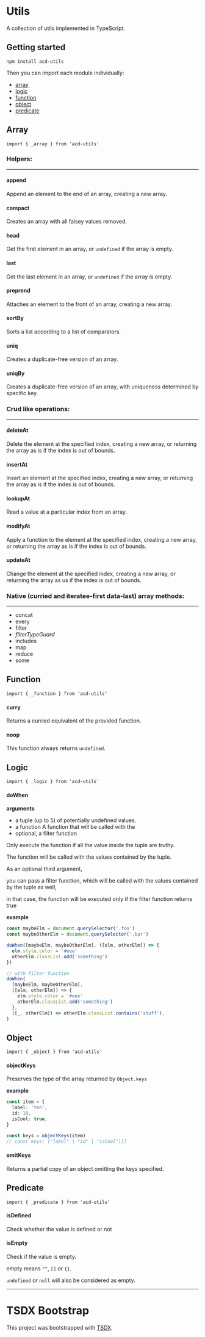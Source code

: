 # Utils

A collection of utils implemented in TypeScript.

## Getting started

```
npm install acd-utils
```

Then you can import each module individually:
- [array](#Array)
- [logic](#Logic)
- [function](#Function)
- [object](#Object)
- [predicate](#Predicate)


## Array

`import { _array } from 'acd-utils'`

### Helpers:

---

#### append

Append an element to the end of an array, creating a new array.

#### compact

Creates an array with all falsey values removed.

#### head

Get the first element in an array, or `undefined` if the array is empty.

#### last

Get the last element in an array, or `undefined` if the array is empty.

#### preprend

Attaches an element to the front of an array, creating a new array.

#### sortBy

Sorts a list according to a list of comparators.

#### uniq

Creates a duplicate-free version of an array.

#### uniqBy

Creates a duplicate-free version of an array, with uniqueness determined by specific key.

### Crud like operations:

---

#### deleteAt

Delete the element at the specified index, creating a new array, or returning the array as is if the index is out of bounds.

#### insertAt

Insert an element at the specified index, creating a new array, or returning the array as is if the index is out of bounds.

#### lookupAt

Read a value at a particular index from an array.

#### modifyAt

Apply a function to the element at the specified index, creating a new array, or returning the array as is if the index is out of bounds.

#### updateAt

Change the element at the specified index, creating a new array, or returning the array as us if the index is out of bounds.

### Native (curried and iteratee-first data-last) array methods:

---

- concat
- every
- filter
- _filterTypeGuard_
- includes
- map
- reduce
- some

## Function

`import { _function } from 'acd-utils'`

#### curry

Returns a curried equivalent of the provided function.

#### noop

This function always returns `undefined`.

## Logic

`import { _logic } from 'acd-utils'`

#### doWhen

**arguments**

- a tuple (up to 5) of potentially undefined values.
- a function A function that will be called with the
- optional, a filter function

Only execute the function if all the value inside the tuple are truthy.

The function will be called with the values contained by the tuple.

As an optional third argument,

you can pass a filter function, which will be called with the values contained by the tuple as well,

in that case, the function will be executed only if the filter function returns true

**example**

```typescript
const maybeElm = document.querySelector('.foo')
const maybeOtherElm = document.querySelector('.bar')

doWhen([maybeElm, maybeOtherElm], ([elm, otherElm]) => {
  elm.style.color = '#eee'
  otherElm.classList.add('something')
})

// with filter function
doWhen(
  [maybeElm, maybeOtherElm],
  ([elm, otherElm]) => {
    elm.style.color = '#eee'
    otherElm.classList.add('something')
  },
  ([_, otherElm]) => otherElm.classList.contains('stuff'),
)
```

## Object

`import { _object } from 'acd-utils'`

#### objectKeys

Preserves the type of the array returned by `Object.keys`

**example**

```typescript
const item = {
  label: 'ten',
  id: 10,
  isCool: true,
}

const keys = objectKeys(item)
// const keys: ("label" | "id" | "isCool")[]
```

#### omitKeys

Returns a partial copy of an object omitting the keys specified.

## Predicate

`import { _predicate } from 'acd-utils'`

#### isDefined

Check whether the value is defined or not

#### isEmpty

Check if the value is empty.

empty means `""`, `[]` or `{}`.

`undefined` or `null` will also be considered as empty.

---

# TSDX Bootstrap

This project was bootstrapped with [TSDX](https://github.com/jaredpalmer/tsdx).
